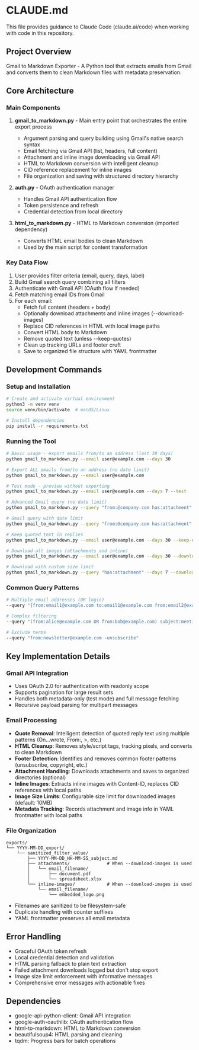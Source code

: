 # CLAUDE.md

This file provides guidance to Claude Code (claude.ai/code) when working with code in this repository.

## Project Overview

Gmail to Markdown Exporter - A Python tool that extracts emails from Gmail and converts them to clean Markdown files with metadata preservation.

## Core Architecture

### Main Components

1. **gmail_to_markdown.py** - Main entry point that orchestrates the entire export process
   - Argument parsing and query building using Gmail's native search syntax
   - Email fetching via Gmail API (list, headers, full content)
   - Attachment and inline image downloading via Gmail API
   - HTML to Markdown conversion with intelligent cleanup
   - CID reference replacement for inline images
   - File organization and saving with structured directory hierarchy

2. **auth.py** - OAuth authentication manager
   - Handles Gmail API authentication flow
   - Token persistence and refresh
   - Credential detection from local directory

3. **html_to_markdown.py** - HTML to Markdown conversion (imported dependency)
   - Converts HTML email bodies to clean Markdown
   - Used by the main script for content transformation

### Key Data Flow

1. User provides filter criteria (email, query, days, label)
2. Build Gmail search query combining all filters
3. Authenticate with Gmail API (OAuth flow if needed)
4. Fetch matching email IDs from Gmail
5. For each email:
   - Fetch full content (headers + body)
   - Optionally download attachments and inline images (--download-images)
   - Replace CID references in HTML with local image paths
   - Convert HTML body to Markdown
   - Remove quoted text (unless --keep-quotes)
   - Clean up tracking URLs and footer cruft
   - Save to organized file structure with YAML frontmatter

## Development Commands

### Setup and Installation

```bash
# Create and activate virtual environment
python3 -m venv venv
source venv/bin/activate  # macOS/Linux

# Install dependencies
pip install -r requirements.txt
```

### Running the Tool

```bash
# Basic usage - export emails from/to an address (last 30 days)
python gmail_to_markdown.py --email user@example.com --days 30

# Export ALL emails from/to an address (no date limit)
python gmail_to_markdown.py --email user@example.com

# Test mode - preview without exporting
python gmail_to_markdown.py --email user@example.com --days 7 --test

# Advanced Gmail query (no date limit)
python gmail_to_markdown.py --query "from:@company.com has:attachment"

# Gmail query with date limit
python gmail_to_markdown.py --query "from:@company.com has:attachment" --days 30

# Keep quoted text in replies
python gmail_to_markdown.py --email user@example.com --days 30 --keep-quotes

# Download all images (attachments and inline)
python gmail_to_markdown.py --email user@example.com --days 30 --download-images

# Download with custom size limit
python gmail_to_markdown.py --query "has:attachment" --days 7 --download-images --image-size-limit 20
```

### Common Query Patterns

```bash
# Multiple email addresses (OR logic)
--query "{from:email1@example.com to:email1@example.com from:email2@example.com to:email2@example.com}"

# Complex filtering
--query "(from:alice@example.com OR from:bob@example.com) subject:meeting has:attachment"

# Exclude terms
--query "from:newsletter@example.com -unsubscribe"
```

## Key Implementation Details

### Gmail API Integration

- Uses OAuth 2.0 for authentication with readonly scope
- Supports pagination for large result sets
- Handles both metadata-only (test mode) and full message fetching
- Recursive payload parsing for multipart messages

### Email Processing

- **Quote Removal**: Intelligent detection of quoted reply text using multiple patterns (On...wrote, From:, >, etc.)
- **HTML Cleanup**: Removes style/script tags, tracking pixels, and converts to clean Markdown
- **Footer Detection**: Identifies and removes common footer patterns (unsubscribe, copyright, etc.)
- **Attachment Handling**: Downloads attachments and saves to organized directories (optional)
- **Inline Images**: Extracts inline images with Content-ID, replaces CID references with local paths
- **Image Size Limits**: Configurable size limit for downloaded images (default: 10MB)
- **Metadata Tracking**: Records attachment and image info in YAML frontmatter with local paths

### File Organization

```
exports/
└── YYYY-MM-DD_export/
    └── sanitized_filter_value/
        ├── YYYY-MM-DD_HH-MM-SS_subject.md
        ├── attachments/              # When --download-images is used
        │   └── email_filename/
        │       ├── document.pdf
        │       └── spreadsheet.xlsx
        └── inline-images/            # When --download-images is used
            └── email_filename/
                └── embedded_logo.png
```

- Filenames are sanitized to be filesystem-safe
- Duplicate handling with counter suffixes
- YAML frontmatter preserves all email metadata

## Error Handling

- Graceful OAuth token refresh
- Local credential detection and validation
- HTML parsing fallback to plain text extraction
- Failed attachment downloads logged but don't stop export
- Image size limit enforcement with informative messages
- Comprehensive error messages with actionable fixes

## Dependencies

- google-api-python-client: Gmail API integration
- google-auth-oauthlib: OAuth authentication flow
- html-to-markdown: HTML to Markdown conversion
- beautifulsoup4: HTML parsing and cleaning
- tqdm: Progress bars for batch operations